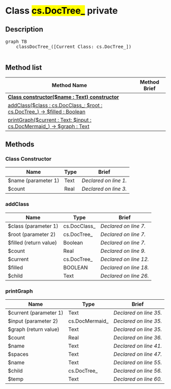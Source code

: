 <!DOCTYPE html>
<!---->
<html>
<header>
  <script src='https://cdn.jsdelivr.net/npm/mermaid/dist/mermaid.min.js'></script>
  <script src='https://cdn.jsdelivr.net/npm/marked/marked.min.js'></script>
  <link 
    href='https://cdn.jsdelivr.net/npm/bootstrap@5.0.0-beta2/dist/css/bootstrap.min.css'
    rel='stylesheet'
    integrity='sha384-BmbxuPwQa2lc/FVzBcNJ7UAyJxM6wuqIj61tLrc4wSX0szH/Ev+nYRRuWlolflfl'
    crossorigin='anonymous'
  >
  <script 
    src='https://cdn.jsdelivr.net/npm/bootstrap@5.0.0-beta2/dist/js/bootstrap.bundle.min.js'
    integrity='sha384-b5kHyXgcpbZJO/tY9Ul7kGkf1S0CWuKcCD38l8YkeH8z8QjE0GmW1gYU5S9FOnJ0'
    crossorigin='anonymous'
  ></script>
  <title>Class DocTree_</title>
  <meta charset='ASCII' />
  <meta name='generator' value='4D Documentation' />
</header>
<body>
<div id='content' class='container'>

<h1>Class <mark>cs.DocTree_</mark> <span class='badge bg-danger' data-bs-toggle='tooltip' title='To be use internally in a namespace' >private</span>
</h1>

<h2>Description</h2>

<pre class='mermaid'>
graph TB
    classDocTree_([Current Class: cs.DocTree_])

</pre>



<h2>Method list</h2>

<table class='table-hover'>
  <thead>
  <tr>
  <th>Method Name</th>
  <th>Method Brief</th>
  </tr></thead>
  <tbody>
  <tr>
    <td class='table-success'>
<a href='#class-constructor'><strong>Class constructor($name : Text)<strong> <span class='badge bg-primary' data-bs-toggle='tooltip' title='Class Constructor' >constructor</span></a>
</td>
    <td class='table-success'>

</td>
  </tr>
  <tr>
    <td class='table-success'>
<a href='#addClass'>addClass($class : cs.DocClass_; $root : cs.DocTree_) -> $filled : Boolean</a>
</td>
    <td class='table-success'>

</td>
  </tr>
  <tr>
    <td class='table-success'>
<a href='#printGraph'>printGraph($current : Text; $input : cs.DocMermaid_) -> $graph : Text</a>
</td>
    <td class='table-success'>

</td>
  </tr>
</tbody>
</table>

<h2>Methods</h2>

<h3 id='class-constructor'><strong>Class Constructor</strong></h3>

<table class=''>
  <thead>
  <tr>
  <th>Name</th>
  <th>Type</th>
  <th>Brief</th>
  </tr></thead>
  <tbody>
  <tr>
    <td class='table-primary'>
$name (parameter 1)
</td>
    <td class='table-primary'>
Text
</td>
    <td class='table-primary'>
<em>Declared on line 1.</em>
</td>
  </tr>
  <tr>
    <td class='table-info'>
$count
</td>
    <td class='table-info'>
Real
</td>
    <td class='table-info'>
<em>Declared on line 3.</em>
</td>
  </tr>
</tbody>
</table>



<h3 id='addClass'>addClass</h3>

<table class=''>
  <thead>
  <tr>
  <th>Name</th>
  <th>Type</th>
  <th>Brief</th>
  </tr></thead>
  <tbody>
  <tr>
    <td class='table-primary'>
$class (parameter 1)
</td>
    <td class='table-primary'>
cs.DocClass_
</td>
    <td class='table-primary'>
<em>Declared on line 7.</em>
</td>
  </tr>
  <tr>
    <td class='table-primary'>
$root (parameter 2)
</td>
    <td class='table-primary'>
cs.DocTree_
</td>
    <td class='table-primary'>
<em>Declared on line 7.</em>
</td>
  </tr>
  <tr>
    <td class='table-secondary'>
$filled (return value)
</td>
    <td class='table-secondary'>
Boolean
</td>
    <td class='table-secondary'>
<em>Declared on line 7.</em>
</td>
  </tr>
  <tr>
    <td class='table-info'>
$count
</td>
    <td class='table-info'>
Real
</td>
    <td class='table-info'>
<em>Declared on line 9.</em>
</td>
  </tr>
  <tr>
    <td class='table-info'>
$current
</td>
    <td class='table-info'>
cs.DocTree_
</td>
    <td class='table-info'>
<em>Declared on line 12.</em>
</td>
  </tr>
  <tr>
    <td class='table-info'>
$filled
</td>
    <td class='table-info'>
BOOLEAN
</td>
    <td class='table-info'>
<em>Declared on line 18.</em>
</td>
  </tr>
  <tr>
    <td class='table-info'>
$child
</td>
    <td class='table-info'>
Text
</td>
    <td class='table-info'>
<em>Declared on line 26.</em>
</td>
  </tr>
</tbody>
</table>



<h3 id='printGraph'>printGraph</h3>

<table class=''>
  <thead>
  <tr>
  <th>Name</th>
  <th>Type</th>
  <th>Brief</th>
  </tr></thead>
  <tbody>
  <tr>
    <td class='table-primary'>
$current (parameter 1)
</td>
    <td class='table-primary'>
Text
</td>
    <td class='table-primary'>
<em>Declared on line 35.</em>
</td>
  </tr>
  <tr>
    <td class='table-primary'>
$input (parameter 2)
</td>
    <td class='table-primary'>
cs.DocMermaid_
</td>
    <td class='table-primary'>
<em>Declared on line 35.</em>
</td>
  </tr>
  <tr>
    <td class='table-secondary'>
$graph (return value)
</td>
    <td class='table-secondary'>
Text
</td>
    <td class='table-secondary'>
<em>Declared on line 35.</em>
</td>
  </tr>
  <tr>
    <td class='table-info'>
$count
</td>
    <td class='table-info'>
Real
</td>
    <td class='table-info'>
<em>Declared on line 36.</em>
</td>
  </tr>
  <tr>
    <td class='table-info'>
$name
</td>
    <td class='table-info'>
Text
</td>
    <td class='table-info'>
<em>Declared on line 41.</em>
</td>
  </tr>
  <tr>
    <td class='table-info'>
$spaces
</td>
    <td class='table-info'>
Text
</td>
    <td class='table-info'>
<em>Declared on line 47.</em>
</td>
  </tr>
  <tr>
    <td class='table-info'>
$name
</td>
    <td class='table-info'>
Text
</td>
    <td class='table-info'>
<em>Declared on line 55.</em>
</td>
  </tr>
  <tr>
    <td class='table-info'>
$child
</td>
    <td class='table-info'>
cs.DocTree_
</td>
    <td class='table-info'>
<em>Declared on line 56.</em>
</td>
  </tr>
  <tr>
    <td class='table-info'>
$temp
</td>
    <td class='table-info'>
Text
</td>
    <td class='table-info'>
<em>Declared on line 60.</em>
</td>
  </tr>
</tbody>
</table>




</div>
  <script>
    document.getElementById('content').innerHTML =
    marked(document.getElementById('content').innerHTML);
    mermaid.initialize({startOnLoad:true});
    var nodes = document.querySelectorAll('#content table');
    var i;
    for (i=0; i< nodes.length; i++){
      nodes[i].className=nodes[i].className+' table'; 
    }
  </script>
</body>
</html>